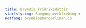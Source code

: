 ```yaml
---
title: Bryndís Friðriksdóttir
starfslysing: Samgönguverkfræðingur
netfang: bryndis@borgarlinan.is
---
```


